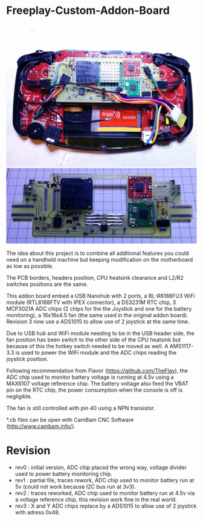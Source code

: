 # Freeplay-Custom-Addon-Board

![Rev 2](https://github.com/porcinus/Freeplay-Custom-Addon-Board/blob/master/preview/02.jpg)
![Rev 3](https://github.com/porcinus/Freeplay-Custom-Addon-Board/blob/master/preview/03.jpg)

The idea about this project is to combine all additional features you could need on a handheld machine but keeping modification on the motherboard as low as possible.

The PCB borders, headers position, CPU heatsink clearance and L2/R2 switches positions are the same.

This addon board embed a USB Nanohub with 2 ports, a BL-R8188FU3 WiFi module (RTL8188FTV with IPEX connector), a DS3231M RTC chip, 3 MCP3021A ADC chips (2 chips for the the Joystick and one for the battery monitoring), a 16x16x4.5 fan (the same used in the original addon board). Revision 3 now use a ADS1015 to allow use of 2 joystick at the same time.

Due to USB hub and WiFi module needing to be in the USB header side, the fan position has been switch to the other side of the CPU heatsink but because of this the hotkey switch needed to be moved as well.
A AMS1117-3.3 is used to power the WiFi module and the ADC chips reading the joystick position.

Following recommendation from Flavor (https://github.com/TheFlav), the ADC chip used to monitor battery voltage is running at 4.5v using a MAX6107 voltage reference chip.
The battery voltage also feed the VBAT pin on the RTC chip, the power consumption when the console is off is negligible.

The fan is still controlled with pin 40 using a NPN transistor.

*.cb files can be open with CamBam CNC Software (http://www.cambam.info/).


# Revision
- rev0 : initial version, ADC chip placed the wrong way, voltage divider used to power battery monitoring chip.
- rev1 : partial file, traces rework, ADC chip used to monitor battery run at 5v (could not work because I2C bus run at 3v3).
- rev2 : traces reworked, ADC chip used to monitor battery run at 4.5v via a voltage reference chip, this revision work fine in the real world.
- rev3 : X and Y ADC chips replace by a ADS1015 to allow use of 2 joystick with adress 0x48.

